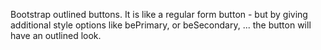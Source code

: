 Bootstrap outlined buttons. It is like a regular form button - but by giving 
additional style options like bePrimary, or beSecondary, ... the button will
have an outlined look.